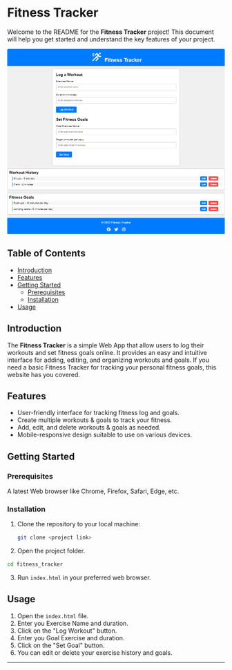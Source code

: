 # Fitness Tracker

Welcome to the README for the **Fitness Tracker** project! This document will help you get started and understand the key features of your project.

![Fitness Tracker](./assets/Full_with_data.png)

## Table of Contents
- [Introduction](#introduction)
- [Features](#features)
- [Getting Started](#getting-started)
  - [Prerequisites](#prerequisites)
  - [Installation](#installation)
- [Usage](#usage)

## Introduction

The **Fitness Tracker** is a simple Web App that allow users to log their workouts and set fitness goals online. It provides an easy and intuitive interface for adding, editing, and organizing workouts and goals. If you need a basic Fitness Tracker for tracking your personal fitness goals, this website has you covered.

## Features

- User-friendly interface for tracking fitness log and goals.
- Create multiple workouts & goals to track your fitness.
- Add, edit, and delete workouts & goals as needed.
- Mobile-responsive design suitable to use on various devices.

## Getting Started

### Prerequisites

A latest Web browser like Chrome, Firefox, Safari, Edge, etc.

### Installation

1. Clone the repository to your local machine:

   ```bash
   git clone <project link>

2. Open the project folder.

```bash
cd fitness_tracker
```

3. Run `index.html` in your preferred web browser.

## Usage

1. Open the `index.html` file.
2. Enter you Exercise Name and duration.
3. Click on the "Log Workout" button.
4. Enter you Goal Exercise and duration.
5. Click on the "Set Goal" button.
6. You can edit or delete your exercise history and goals.
---
